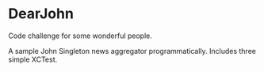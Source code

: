# DearJohn
Code challenge for some wonderful people.

A sample John Singleton news aggregator programmatically. Includes three simple XCTest.

